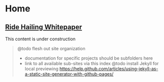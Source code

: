 
# Home

## [Ride Hailing Whitepaper](whitepaper/index.md)

This content is under construction

> @todo flesh out site organization
> - documentation for specific projects should be subfolders here
> - link to all available sub-sites via this index
> @todo install Jekyll for local previewing
>   https://help.github.com/articles/using-jekyll-as-a-static-site-generator-with-github-pages/
